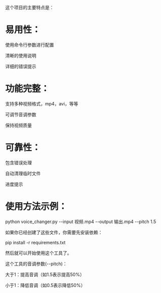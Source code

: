 这个项目的主要特点是：

# 易用性：

使用命令行参数进行配置

清晰的使用说明

详细的错误提示

# 功能完整：

支持多种视频格式，mp4，avi，等等

可调节音调参数

保持视频质量

# 可靠性：

包含错误处理

自动清理临时文件

进度提示

# 使用方法示例： 

python voice_changer.py --input 视频.mp4 --output 输出.mp4 --pitch 1.5

如果你已经创建了这些文件，你需要先安装依赖：

pip install -r requirements.txt

然后就可以开始使用这个工具了。

这个工具的音调参数(--pitch)：

大于1：提高音调（如1.5表示提高50%）

小于1：降低音调（如0.5表示降低50%）
